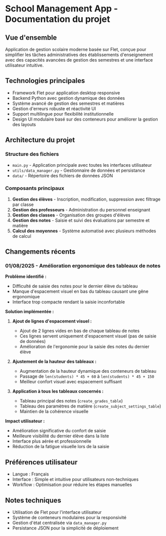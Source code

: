 # School Management App - Documentation du projet

## Vue d'ensemble
Application de gestion scolaire moderne basée sur Flet, conçue pour simplifier les tâches administratives des établissements d'enseignement avec des capacités avancées de gestion des semestres et une interface utilisateur intuitive.

## Technologies principales
- Framework Flet pour application desktop responsive
- Backend Python avec gestion dynamique des données
- Système avancé de gestion des semestres et matières
- Gestion d'erreurs robuste et réactivité UI
- Support multilingue pour flexibilité institutionnelle
- Design UI modulaire basé sur des conteneurs pour améliorer la gestion des layouts

## Architecture du projet

### Structure des fichiers
- `main.py` - Application principale avec toutes les interfaces utilisateur
- `utils/data_manager.py` - Gestionnaire de données et persistance
- `data/` - Répertoire des fichiers de données JSON

### Composants principaux
1. **Gestion des élèves** - Inscription, modification, suppression avec filtrage par classe
2. **Gestion des professeurs** - Administration du personnel enseignant
3. **Gestion des classes** - Organisation des groupes d'élèves
4. **Gestion des notes** - Saisie et suivi des évaluations par semestre et matière
5. **Calcul des moyennes** - Système automatisé avec plusieurs méthodes de calcul

## Changements récents

### 01/08/2025 - Amélioration ergonomique des tableaux de notes

**Problème identifié :**
- Difficulté de saisie des notes pour le dernier élève du tableau
- Manque d'espacement visuel en bas du tableau causant une gêne ergonomique
- Interface trop compacte rendant la saisie inconfortable

**Solution implémentée :**

1. **Ajout de lignes d'espacement visuel :**
   - Ajout de 2 lignes vides en bas de chaque tableau de notes
   - Ces lignes servent uniquement d'espacement visuel (pas de saisie de données)
   - Amélioration de l'ergonomie pour la saisie des notes du dernier élève

2. **Ajustement de la hauteur des tableaux :**
   - Augmentation de la hauteur dynamique des conteneurs de tableau
   - Passage de `len(students) * 45 + 60` à `len(students) * 45 + 150`
   - Meilleur confort visuel avec espacement suffisant

3. **Application à tous les tableaux concernés :**
   - Tableau principal des notes (`create_grades_table`)
   - Tableau des paramètres de matière (`create_subject_settings_table`)
   - Maintien de la cohérence visuelle

**Impact utilisateur :**
- Amélioration significative du confort de saisie
- Meilleure visibilité du dernier élève dans la liste
- Interface plus aérée et professionnelle
- Réduction de la fatigue visuelle lors de la saisie

## Préférences utilisateur
- Langue : Français
- Interface : Simple et intuitive pour utilisateurs non-techniques
- Workflow : Optimisation pour réduire les étapes manuelles

## Notes techniques
- Utilisation de Flet pour l'interface utilisateur
- Système de conteneurs modulaires pour la responsivité
- Gestion d'état centralisée via `data_manager.py`
- Persistance JSON pour la simplicité de déploiement